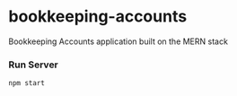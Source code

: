 # bookkeeping-accounts
Bookkeeping Accounts application built on the MERN stack

### Run Server

```
npm start
```
